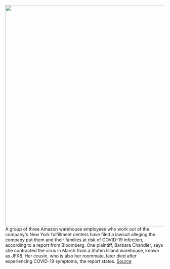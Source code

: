 <img src='https://cdn.vox-cdn.com/thumbor/dIlyrJhj2t1Oug-t590OSPff8Xw=/0x0:2040x1360/1200x800/filters:focal(857x517:1183x843)/cdn.vox-cdn.com/uploads/chorus_image/image/66891909/acastro_190920_1777_amazon_0002.0.0.jpg' width='700px' /><br/>
A group of three Amazon warehouse employees who work out of the company's New York fulfillment centers have filed a lawsuit alleging the company put them and their families at risk of COVID-19 infection, according to a report from Bloomberg. One plaintiff, Barbara Chandler, says she contracted the virus in March from a Staten Island warehouse, known as JFK8. Her cousin, who is also her roommate, later died after experiencing COVID-19 symptoms, the report states.
<a href='https://www.theverge.com/2020/6/3/21279740/amazon-sued-nyc-warehouse-workers-covid-19-coronavirus-safety-measures'> Source <a/>